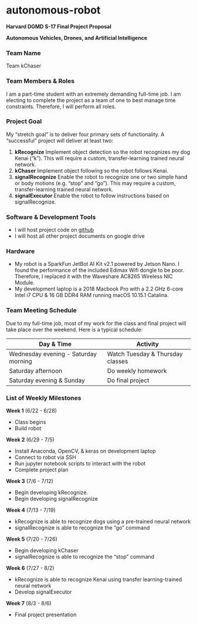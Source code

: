 # autonomous-robot
**Harvard DGMD S-17 Final Project Proposal**

**Autonomous Vehicles, Drones, and Artificial Intelligence**

### Team Name
Team kChaser

### Team Members & Roles
I am a part-time student with an extremely demanding full-time job. I am electing to complete the project as a team of one to best manage time constraints. Therefore, I will perform all roles. 

### Project Goal
My “stretch goal” is to deliver four primary sets of functionality. A “successful” project will deliver at least two:

1. **kRecognize** Implement object detection so the robot recognizes my dog Kenai (“k”). This will require a custom, transfer-learning trained neural network.
2. **kChaser** Implement object following so the robot follows Kenai.
3. **signalRecognize** Enable the robot to recognize one or two simple hand or body motions (e.g. “stop” and “go”). This may require a custom, transfer-learning trained neural network.
4. **signalExecutor** Enable the robot to follow instructions based on signalRecognize. 

### Software & Development Tools

* I will host project code on [github](https://github.com/davidcrowe/autonomous-robot)
* I will host all other project documents on google drive

### Hardware

* My robot is a SparkFun JetBot AI Kit v2.1 powered by Jetson Nano. I found the performance of the included Edimax Wifi dongle to be poor. Therefore, I replaced it with the Waveshare AC8265 Wireless NIC Module. 
* My development laptop is a 2018 Macbook Pro with a 2.2 GHz 6-core Intel i7 CPU & 16 GB DDR4 RAM running macOS 10.15.1 Catalina. 

### Team Meeting Schedule
Due to my full-time job, most of my work for the class and final project will take place over the weekend. Here is a typical schedule:

| Day & Time | Activity |
| ---------- | -------- |
| Wednesday evening - Saturday morning | Watch Tuesday & Thursday classes |
| Saturday afternoon | Do weekly homework |
| Saturday evening & Sunday | Do final project |

### List of Weekly Milestones 

**Week 1** (6/22 - 6/28)
* Class begins
* Build robot 

**Week 2** (6/29 - 7/5) 
* Install Anaconda, OpenCV, & keras on development laptop
* Connect to robot via SSH
* Run jupyter notebook scripts to interact with the robot 
* Complete project plan

**Week 3** (7/6 - 7/12)
* Begin developing kRecognize. 
* Begin developing signalRecognize

**Week 4** (7/13 - 7/19) 
* kRecognize is able to recognize dogs using a pre-trained neural network
* signalRecognize is able to recognize the “go” command

**Week 5** (7/20 - 7/26) 
* Begin developing kChaser
* signalRecognize is able to recognize the “stop” command

**Week 6** (7/27 - 8/2)
* kRecognize is able to recognize Kenai using transfer learning-trained neural network 
* Develop signalExecutor

**Week 7** (8/3 - 8/6) 
* Final project presentation

